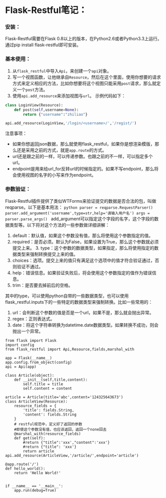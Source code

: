 # Flask-Restful笔记：

### 安装：
Flask-Restful需要在Flask 0.8以上的版本，在Python2.6或者Python3.3上运行。通过pip install flask-restful即可安装。

### 基本使用：
1. 从`flask_restful`中导入`Api`，来创建一个`api`对象。
2. 写一个视图函数，让他继承自`Resource`，然后在这个里面，使用你想要的请求方式来定义相应的方法，比如你想要将这个视图只能采用`post`请求，那么就定义一个`post`方法。
3. 使用`api.add_resource`来添加视图与`url`。
示例代码如下：
```python
class LoginView(Resource):
    def post(self,username=None):
        return {"username":"zhiliao"}

api.add_resource(LoginView,'/login/<username>/','/regist/')
```
注意事项：
* 如果你想返回json数据，那么就使用flask_restful，如果你是想渲染模版，那么还是采用之前的方式，就是`app.route`的方式。
* url还是跟之前的一样，可以传递参数。也跟之前的不一样，可以指定多个url。
* endpoint是用来给url_for反转url的时候指定的。如果不写endpoint，那么将会使用视图的名字的小写来作为endpoint。


### 参数验证：
Flask-Restful插件提供了类似WTForms来验证提交的数据是否合法的包，叫做reqparse。以下是基本用法：
    ```python
    parser = reqparse.RequestParser()
    parser.add_argument('username',type=str,help='请输入用户名')
    args = parser.parse_args()
    ```
add_argument可以指定这个字段的名字，这个字段的数据类型等。以下将对这个方法的一些参数做详细讲解： 
1. default：默认值，如果这个参数没有值，那么将使用这个参数指定的值。 
2. required：是否必须。默认为False，如果设置为True，那么这个参数就必须提交上来。 3. type：这个参数的数据类型，如果指定，那么将使用指定的数据类型来强制转换提交上来的值。 
4. choices：选项。提交上来的值只有满足这个选项中的值才符合验证通过，否则验证不通过。 
5. help：错误信息。如果验证失败后，将会使用这个参数指定的值作为错误信息。 
6. trim：是否要去掉前后的空格。

其中的type，可以使用python自带的一些数据类型，也可以使用flask_restful.inputs下的一些特定的数据类型来强制转换。比如一些常用的： 
1. url：会判断这个参数的值是否是一个url，如果不是，那么就会抛出异常。 
2. regex：正则表达式。 
3. date：将这个字符串转换为datetime.date数据类型。如果转换不成功，则会抛出一个异常。

```
from flask import Flask
import config
from flask_restful import Api,Resource,fields,marshal_with

app = Flask(__name__)
app.config.from_object(config)
api = Api(app)

class Article(object):
    def __init__(self,title,content):
        self.title = title
        self.content = content

article = Article(title='abc',content='124325643673')
class ArticleView(Resource):
    resource_fields = {
        'title': fields.String,
        'content': fields.String
    }
    # restful规范中，定义好了返回的参数
    #即使这个参数没有值，也应该返回，返回一个none回去
    @marshal_with(resource_fields)
    def get(self):
        #return {"title":'xxx',"content":'xxx'}
        #return {"title": 'xxx'}
        return article
api.add_resource(ArticleView,'/article/',endpoint='article')

@app.route('/')
def hello_world():
    return 'Hello World!'


if __name__ == '__main__':
    app.run(debug=True)
```
